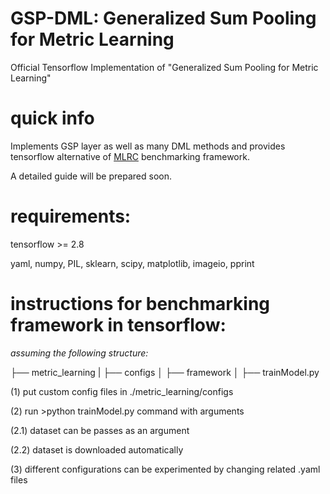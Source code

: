 # GSP-DML: Generalized Sum Pooling for Metric Learning
Official Tensorflow Implementation of "Generalized Sum Pooling for Metric Learning"

# quick info
Implements GSP layer as well as many DML methods and provides tensorflow alternative of [MLRC](https://github.com/KevinMusgrave/pytorch-metric-learning) benchmarking framework.

A detailed guide will be prepared soon.


# requirements:
tensorflow >= 2.8

yaml, numpy, PIL, sklearn, scipy, matplotlib, imageio, pprint

# instructions for benchmarking framework in tensorflow:
*assuming the following structure:*

├── metric_learning
|   ├── configs
│   ├── framework
│   ├── trainModel.py

(1) put custom config files in ./metric_learning/configs

(2) run >python trainModel.py command with arguments

(2.1) dataset can be passes as an argument

(2.2) dataset is downloaded automatically

(3) different configurations can be experimented by changing related .yaml files

